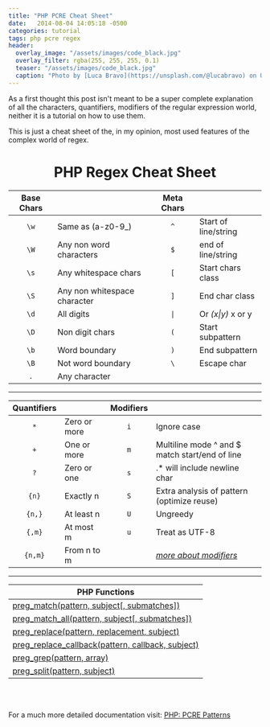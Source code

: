 ```yaml
---
title: "PHP PCRE Cheat Sheet"
date:   2014-08-04 14:05:18 -0500
categories: tutorial
tags: php pcre regex
header:
  overlay_image: "/assets/images/code_black.jpg"
  overlay_filter: rgba(255, 255, 255, 0.1)
  teaser: "/assets/images/code_black.jpg"
  caption: "Photo by [Luca Bravo](https://unsplash.com/@lucabravo) on Unsplash"
---
```


As a first thought this post isn't meant to be a super complete explanation of all the characters, quantifiers,
modifiers of the regular expression world, neither it is a tutorial on how to use them.

This is just a cheat sheet of the, in my opinion, most used features of the complex world of regex.

# <center>PHP Regex Cheat Sheet</center>

|Base Chars |                             |Meta Chars           |                         |
|:---:      |---                          |:---:                |---                      |
|`\w`       |Same as (a-z0-9_)            |`^`                  |Start of line/string     |
|`\W`       |Any non word characters      |`$`                  |end of line/string       |
|`\s`       |Any whitespace chars         |`[`                  |Start chars class        |
|`\S`       |Any non whitespace character |`]`                  |End char class           |
|`\d`       |All digits                   |<code>&#124;</code>  |Or *(x&#124;y)* x or y   |
|`\D`       |Non digit chars              |`(`                  |Start subpattern         |
|`\b`       |Word boundary                |`)`                  |End subpattern           |
|`\B`       |Not word boundary            |`\`                  |Escape char              |
|`.`        |Any character                |                     |                         |


---

|Quantifiers|                             |Modifiers            |                                                 |
|:---:      |---                          |:---:                |---                                              |
|`*`        |Zero or more                 |`i`                  |Ignore case                                      |
|`+`        |One or more                  |`m`                  |Multiline mode ^ and $ match start/end of line   |
|`?`        |Zero or one                  |`s`                  |.* will include newline char                     |
|`{n}`      |Exactly n                    |`S`                  |Extra analysis of pattern (optimize reuse)       |
|`{n,}`     |At least n                   |`U`                  |Ungreedy                                         |
|`{,m}`     |At most m                    |`u`                  |Treat as UTF-8                                   |
|`{n,m}`    |From n to m                  |                     |*[more about modifiers](http://php.net//manual/en/reference.pcre.pattern.modifiers.php)*|

---

|PHP Functions                                                                                                    |
|---                                                                                                              |
|[preg_match(pattern, subject[, submatches])](http://php.net/manual/en/function.preg-match.php)                   |
|[preg\_match_all(pattern, subject[, submatches])](http://php.net/manual/en/function.preg-match-all.php)          |
|[preg_replace(pattern, replacement, subject)](http://php.net/manual/en/function.preg-replace.php)                |
|[preg\_replace_callback(pattern, callback, subject)](http://php.net/manual/en/function.preg-replace-callback.php)|
|[preg_grep(pattern, array)](http://php.net/manual/en/function.preg-grep.php)                                     |
|[preg_split(pattern, subject)](http://php.net/manual/en/function.preg-split.php)                                 |

<br>
<br>

For a much more detailed documentation visit: [PHP: PCRE Patterns](http://php.net/manual/en/pcre.pattern.php)
